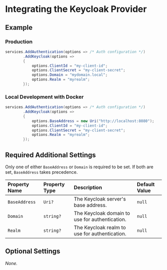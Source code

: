 # Integrating the Keycloak Provider

## Example

### Production

```csharp
services.AddAuthentication(options => /* Auth configuration */)
        .AddKeycloak(options =>
        {
            options.ClientId = "my-client-id";
            options.ClientSecret = "my-client-secret";
            options.Domain = "mydomain.local";
            options.Realm = "myrealm";
        });
```

### Local Development with Docker

```csharp
services.AddAuthentication(options => /* Auth configuration */)
        .AddKeycloak(options =>
        {
            options.BaseAddress = new Uri("http://localhost:8080");
            options.ClientId = "my-client-id";
            options.ClientSecret = "my-client-secret";
            options.Realm = "myrealm";
        });
```

## Required Additional Settings

Only one of either `BaseAddress` or `Domain` is required to be set. If both are set, `BaseAddress` takes precedence.

| Property Name | Property Type | Description                                    | Default Value |
| :------------ | :------------ | :--------------------------------------------- | :------------ |
| `BaseAddress` | `Uri?`        | The Keycloak server's base address.            | `null`        |
| `Domain`      | `string?`     | The Keycloak domain to use for authentication. | `null`        |
| `Realm`       | `string?`     | The Keycloak realm to use for authentication.  | `null`        |

## Optional Settings

_None._
